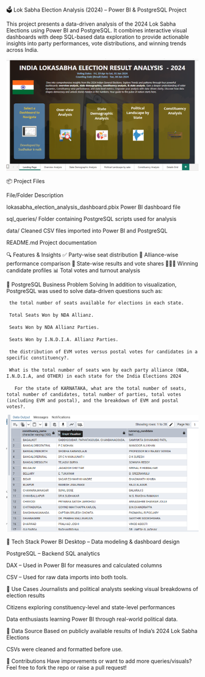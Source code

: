 🗳️ Lok Sabha Election Analysis (2024) – Power BI & PostgreSQL Project

This project presents a data-driven analysis of the 2024 Lok Sabha Elections using Power BI and PostgreSQL. It combines interactive visual dashboards with deep SQL-based data exploration to provide actionable insights into party performances, vote distributions, and winning trends across India.


![Dashboard Preview](https://github.com/Sudhakarknaik/Lokasabha-2024-Election-Analysis-using-POWERBI-SQL/blob/main/dashboard.PNG)



📦 Project Files

File/Folder	Description

lokasabha_election_analysis_dashboard.pbix	Power BI dashboard file

sql_queries/	Folder containing PostgreSQL scripts used for analysis

data/	Cleaned CSV files imported into Power BI and PostgreSQL

README.md	Project documentation

🔍 Features & Insights
       ✅ Party-wise seat distribution
       🤝 Alliance-wise performance comparison
       📍 State-wise results and vote shares
       🧑‍🤝‍🧑 Winning candidate profiles
       📊 Total votes and turnout analysis


🧮 PostgreSQL Business Problem Solving
In addition to visualization, PostgreSQL was used to solve data-driven questions such as:

     the total number of seats available for elections in each state.
     
     Total Seats Won by NDA Allianz.
     
     Seats Won by NDA Allianz Parties.
     
     Seats Won by I.N.D.I.A. Allianz Parties.
     
     the distribution of EVM votes versus postal votes for candidates in a specific constituency?.
     
     What is the total number of seats won by each party alliance (NDA, I.N.D.I.A, and OTHER) in each state for the India Elections 2024
     
       For the state of KARNATAKA, what are the total number of seats, total number of candidates, total number of parties, total votes    (including EVM and postal), and the breakdown of EVM and postal votes?.
       

![1-QUERY OUTPUT Screenshot](https://github.com/Sudhakarknaik/Lokasabha-2024-Election-Analysis-using-POWERBI-SQL/blob/main/Capture14.PNG)




🧰 Tech Stack
Power BI Desktop – Data modeling & dashboard design

PostgreSQL – Backend SQL analytics

DAX – Used in Power BI for measures and calculated columns

CSV – Used for raw data imports into both tools.


📌 Use Cases
Journalists and political analysts seeking visual breakdowns of election results

Citizens exploring constituency-level and state-level performances

Data enthusiasts learning Power BI through real-world political data.


📌 Data Source
Based on publicly available results of India’s 2024 Lok Sabha Elections

CSVs were cleaned and formatted before use.

🙌 Contributions
Have improvements or want to add more queries/visuals? Feel free to fork the repo or raise a pull request!



     



